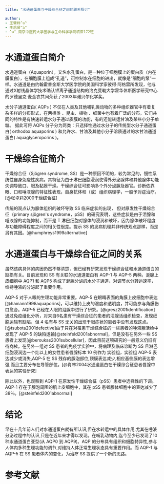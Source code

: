```yaml
---
title: "水通道蛋白与干燥综合征之间的联系探讨"

author:
- 王肇炜^a^
- 李启贤^a^
- ^a^_南京中医药大学医学与生命科学学院临床172班
---
```


# 水通道蛋白简介
水通道蛋白（Aquaporin），又名水孔蛋白，是一种位于细胞膜上的蛋白质（内在膜蛋白），在细胞膜上组成“孔道”，可控制水在细胞的进出，就像是“细胞的泵”一样。水通道是由约翰霍普金斯大学医学院的美国科学家彼得·阿格雷所发现，他与通过X射线晶体学技术确认钾离子通道结构的洛克斐勒大学霍华休斯医学研究中心的罗德里克·麦金农共同荣获了2003年诺贝尔化学奖。

水分子通道蛋白( AQPs ) 不仅在人类及其他哺乳类动物的多种组织器官中有着复杂多样的分布形式，在两栖类 、昆虫、植物 、细菌中也有着广泛的分布，它们共同的特性是有快速转运水分子通过质膜的功能，有的还能转运甘油及某些小分子单糖。 据此可将 AQPs 分子分为两类：只选择性通过水分子的传统型水分子通道蛋白( orthodox aquaporins ) 和允许水、甘油及其他小分子溶质通过的水甘油通道蛋白( aquaglyceroporins )。

# 干燥综合征简介

干燥综合征（Sjögren syndrome, SS）是一种原因不明的，较为常见的，慢性系统性自身免疫性疾病。其特征为由于淋巴细胞浸润使得外分泌腺体和其他腺体功能失调导致口、眼及黏膜干燥。干燥综合征可影响多个外分泌腺及器官。诊断依靠眼、口和唾液腺的特征性表现，自身抗体和（或）组织病理学，一般予对症治疗。[@张卓莉2000干燥综合征]

传统的观点认为腺体组织的破坏导致 SS 临床症状的出现， 但对原发性干燥综合征（primary sjögren's syndrome，pSS）的研究表明，这些症状是由于泪腺和唾液腺的功能抑制，而不是 T 淋巴细胞对腺体的浸润和破坏，因为腺体破坏程度与功能障碍程度之间的相关性很差。提示 SS 的发病机理并非传统观点那样，而是另有其因。[@humphreys1999alternative]

# 水通道蛋白与干燥综合征之间的关系

虽然该病具体的病因仍然不够清楚，但已经有研究发现干燥综合征和水通道蛋白的缺损有关。目前发现和 SS 有关联的水通道蛋白有 AQP-1 与 AQP-5 两种。涎腺上皮细胞中 AQP1 和 AQP5 构成了涎腺分泌的水分子通道，对调节水分转运速率，维持唾液的分泌起了重要作用。

AQP-5 对于人眼的生理功能非常重要。AQP-5 在眼睛表面的角膜上皮细胞中表达[@hamann1998aquaporins]，可以维持上皮的湿度和透明度，并可能参与角膜伤口愈合。AQP-5 已经在人眼的泪腺中进行了研究。[@gresz2001identification]通过免疫组化分析，对来自6名患有干燥综合征的患者的泪腺活组织检查，发现细胞运输有缺陷，但 4 名有与 SS 无关的出现干眼症状的患者中没有发现这点。[@tsubota2001defective]由于只在对罹患干燥综合征的一些患者的唾液腺活检中发现了 AQP-5 的缺陷运输[@steinfeld2001abnormal]，但是没有在另外一些 SS 患者上发现[@beroukas2001subcellular]，因此目前这项研究的一般意义仍旧有待商榷。在另外一组对 SS 患者的免疫学实验中，将病理及临床诊断为 SS 且淋巴细胞浸润达一个灶以上的女性患者唇腺标本 10 例作为 实验组，实验组 AQP-5 表达减少或消失,AQP-5 在 SS 残存的腺泡部位,顶膜表达减少,相应基侧膜的表达增强,而且主要分布在导管部位。[@肖林2004水通道蛋白在干燥综合征患者唇腺中表达的实验研究]
<!--翻译自 https://physoc.onlinelibrary.wiley.com/doi/full/10.1113/jphysiol.2002.020818 -->除此以外，也观察到 AQP-1 在原发性干燥综合征（pSS）患者中选择性的下调。AQP-1 存在于腺泡周围的肌上皮细胞中，其在 pSS 患者腺体细胞中的表达减少了38％。[@steinfeld2001abnormal]

 <!-- https://www.nature.com/articles/3780221 -->

# 结论
早在十几年前人们对水通道蛋白就有所认识,但在水转运中的具体作用,尤其在唾液分泌过程中的认识,只是在近年来才得以发现。在哺乳动物内,迄今至少已发现了10种水通道蛋白亚型(从 AQP0 到 AQP9)。AQP 的分布具有组织和细胞特异性,参与人体内多种生理功能的调节,对维持人体正常生理状态具有重要作用。而 AQP-1 与AQP-5 在 SS 患者体内的变化，为治疗 SS 提供了一个新的思路。

# 参考文献
